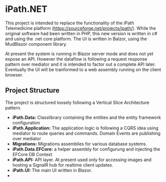 # iPath.NET

This project is intended to replace the functionality of the iPath Telemedicine platform (https://sourceforge.net/projects/ipath/). While the original software had been written in PHP, 
this new version is written in c# and using the .net core platform. The UI is written in Balzor, using the MudBlazor component library.

At present the system is running in Blazor server mode and does not yet expose an API. However the dataflow is following a request response pattern over mediator and it is intended 
to factor out a complete API later. Eventually the UI will be tranformed to a web assembly running on the client browser.


## Project Structure
The project is structured loosely following a Vertical Slice Architecture pattern.

- **iPath.Data:** Classlibrary containing the entities and the entity framework configuration
- **iPath.Application:** The application logic is following a CQRS idea using mediator to route queries and commands. Domain Events are publishing over mediator
- **Migrations:** Migrations assemblies for various database systems.
- **iPath.Data.EFCore:** a helper assembly for configurung and injecting the EFCore DB Context
- **iPath.API:** API layer. At present used only for accessing images and hosting a SignalR hub for realtime client updates.
- **iPath.UI:** The main UI written in Blazor.
- 